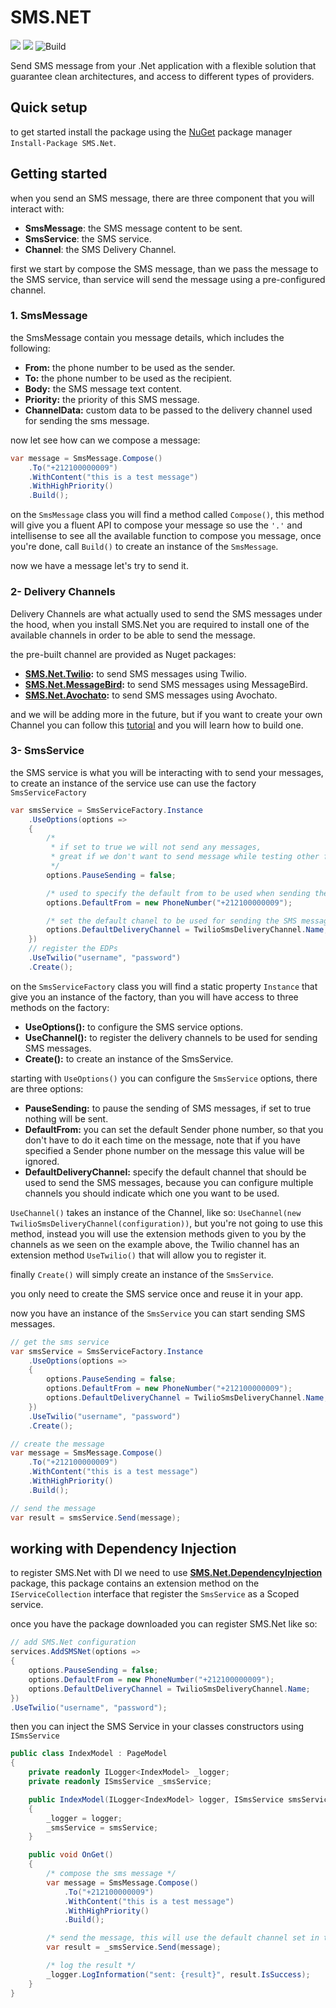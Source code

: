 # SMS.NET

[![](https://img.shields.io/github/license/YoussefSell/SMS.Net)](https://github.com/YoussefSell/SMS.Net/blob/master/LICENSE)
[![](https://img.shields.io/nuget/v/SMS.Net)](https://www.nuget.org/packages/SMS.Net/)
![Build](https://github.com/YoussefSell/SMS.Net/actions/workflows/ci.yml/badge.svg)

Send SMS message from your .Net application with a flexible solution that guarantee clean architectures, and access to different types of providers.

## Quick setup

to get started install the package using the [NuGet](https://www.nuget.org/packages/SMS.Net/) package manager `Install-Package SMS.Net`.

## Getting started

when you send an SMS message, there are three component that you will interact with:

- **SmsMessage**: the SMS message content to be sent.
- **SmsService**: the SMS service.
- **Channel**: the SMS Delivery Channel.

first we start by compose the SMS message, than we pass the message to the SMS service, than service will send the message using a pre-configured channel.

### 1. SmsMessage

the SmsMessage contain you message details, which includes the following:

- **From:** the phone number to be used as the sender.
- **To:** the phone number to be used as the recipient.
- **Body:** the SMS message text content.
- **Priority:** the priority of this SMS message.
- **ChannelData:** custom data to be passed to the delivery channel used for sending the sms message.

now let see how can we compose a message:

```csharp
var message = SmsMessage.Compose()
    .To("+212100000009")
    .WithContent("this is a test message")
    .WithHighPriority()
    .Build();
```

on the `SmsMessage` class you will find a method called `Compose()`, this method will give you a fluent API to compose your message so use the `'.'` and intellisense to see all the available function to compose you message, once you're done, call `Build()` to create an instance of the `SmsMessage`.

now we have a message let's try to send it.

### 2- Delivery Channels

Delivery Channels are what actually used to send the SMS messages under the hood, when you install SMS.Net you are required to install one of the available channels in order to be able to send the message.

the pre-built channel are provided as Nuget packages:

- **[SMS.Net.Twilio](https://www.nuget.org/packages/SMS.Net.Twilio/):** to send SMS messages using Twilio.
- **[SMS.Net.MessageBird](https://www.nuget.org/packages/SMS.Net.MessageBird/):** to send SMS messages using MessageBird.
- **[SMS.Net.Avochato](https://www.nuget.org/packages/SMS.Net.Avochato/):** to send SMS messages using Avochato.

and we will be adding more in the future, but if you want to create your own Channel you can follow this [tutorial](#) and you will learn how to build one.

### 3- SmsService

the SMS service is what you will be interacting with to send your messages, to create an instance of the service use can use the factory `SmsServiceFactory`

```csharp
var smsService = SmsServiceFactory.Instance
    .UseOptions(options =>
    {
        /*
         * if set to true we will not send any messages,
         * great if we don't want to send message while testing other functionalities
         */
        options.PauseSending = false;

        /* used to specify the default from to be used when sending the SMS messages */
        options.DefaultFrom = new PhoneNumber("+212100000009");

        /* set the default chanel to be used for sending the SMS messages */
        options.DefaultDeliveryChannel = TwilioSmsDeliveryChannel.Name;
    })
    // register the EDPs
    .UseTwilio("username", "password")
    .Create();
```

on the `SmsServiceFactory` class you will find a static property `Instance` that give you an instance of the factory, than you will have access to three methods on the factory:

- **UseOptions():** to configure the SMS service options.
- **UseChannel():** to register the delivery channels to be used for sending SMS messages.
- **Create():** to create an instance of the SmsService.

starting with `UseOptions()` you can configure the `SmsService` options, there are three options:

- **PauseSending:** to pause the sending of SMS messages, if set to true nothing will be sent.
- **DefaultFrom:** you can set the default Sender phone number, so that you don't have to do it each time on the message, note that if you have specified a Sender phone number on the message this value will be ignored.
- **DefaultDeliveryChannel:** specify the default channel that should be used to send the SMS messages, because you can configure multiple channels you should indicate which one you want to be used.

`UseChannel()` takes an instance of the Channel, like so: `UseChannel(new TwilioSmsDeliveryChannel(configuration))`, but you're not going to use this method, instead you will use the extension methods given to you by the channels as we seen on the example above, the Twilio channel has an extension method `UseTwilio()` that will allow you to register it.

finally `Create()` will simply create an instance of the `SmsService`.

you only need to create the SMS service once and reuse it in your app.

now you have an instance of the `SmsService` you can start sending SMS messages.

```csharp
// get the sms service
var smsService = SmsServiceFactory.Instance
    .UseOptions(options =>
    {
        options.PauseSending = false;
        options.DefaultFrom = new PhoneNumber("+212100000009");
        options.DefaultDeliveryChannel = TwilioSmsDeliveryChannel.Name;
    })
    .UseTwilio("username", "password")
    .Create();

// create the message
var message = SmsMessage.Compose()
    .To("+212100000009")
    .WithContent("this is a test message")
    .WithHighPriority()
    .Build();

// send the message
var result = smsService.Send(message);
```

## working with Dependency Injection

to register SMS.Net with DI we need to use [**SMS.Net.DependencyInjection**](https://www.nuget.org/packages/SMS.Net.DependencyInjection/) package, this package contains an extension method on the `IServiceCollection` interface that register the `SmsService` as a Scoped service.

once you have the package downloaded you can register SMS.Net like so:

```csharp
// add SMS.Net configuration
services.AddSMSNet(options =>
{
    options.PauseSending = false;
    options.DefaultFrom = new PhoneNumber("+212100000009");
    options.DefaultDeliveryChannel = TwilioSmsDeliveryChannel.Name;
})
.UseTwilio("username", "password");
```

then you can inject the SMS Service in your classes constructors using `ISmsService`

```csharp
public class IndexModel : PageModel
{
    private readonly ILogger<IndexModel> _logger;
    private readonly ISmsService _smsService;

    public IndexModel(ILogger<IndexModel> logger, ISmsService smsService)
    {
        _logger = logger;
        _smsService = smsService;
    }

    public void OnGet()
    {
        /* compose the sms message */
        var message = SmsMessage.Compose()
            .To("+212100000009")
            .WithContent("this is a test message")
            .WithHighPriority()
            .Build();

        /* send the message, this will use the default channel set in the option */
        var result = _smsService.Send(message);

        /* log the result */
        _logger.LogInformation("sent: {result}", result.IsSuccess);
    }
}
```
